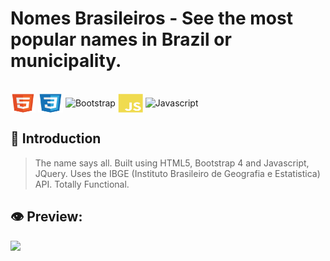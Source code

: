 # Nomes Brasileiros - See the most popular names in Brazil or municipality.
<div style="display: inline_block"><br>
  
  <img align="center" alt="HTML" height="30" width="40" src="https://raw.githubusercontent.com/devicons/devicon/master/icons/html5/html5-original.svg">
  <img align="center" alt="CSS" height="30" width="40" src="https://raw.githubusercontent.com/devicons/devicon/master/icons/css3/css3-original.svg">
  <img align="center" alt="Bootstrap" height="30" width="40" src="https://cdn.jsdelivr.net/gh/devicons/devicon/icons/bootstrap/bootstrap-plain-wordmark.svg">
  <img align="center" alt="Javascript" height="30" width="40" src="https://raw.githubusercontent.com/devicons/devicon/master/icons/javascript/javascript-plain.svg">
  <img align="center" alt="Javascript" height="30" width="40" src="https://cdn.jsdelivr.net/gh/devicons/devicon/icons/jquery/jquery-plain-wordmark.svg">
</div>

## 🔎 Introduction

> The name says all. Built using HTML5, Bootstrap 4 and Javascript, JQuery. Uses the IBGE (Instituto Brasileiro de Geografia e Estatistica) API. Totally Functional.

## 👁️ Preview:

![](preview.gif)

